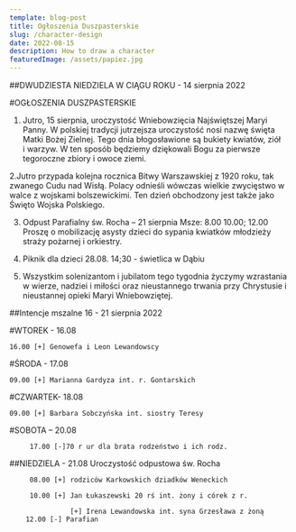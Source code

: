 ```yaml
---
template: blog-post
title: Ogłoszenia Duszpasterskie
slug: /character-design
date: 2022-08-15
description: How to draw a character
featuredImage: /assets/papiez.jpg
---
```


##DWUDZIESTA NIEDZIELA W CIĄGU ROKU	 - 14 sierpnia 2022                       

#OGŁOSZENIA DUSZPASTERSKIE

1. Jutro, 15 sierpnia, uroczystość Wniebowzięcia Najświętszej Maryi Panny.  W polskiej tradycji jutrzejsza uroczystość nosi nazwę święta Matki Bożej Zielnej.  Tego dnia błogosławione są bukiety kwiatów, ziół i warzyw. W ten sposób będziemy dziękowali Bogu za pierwsze tegoroczne zbiory i owoce ziemi.

2.Jutro przypada  kolejna rocznica Bitwy Warszawskiej z 1920 roku, tak zwanego Cudu nad Wisłą. Polacy odnieśli wówczas wielkie zwycięstwo w walce z wojskami bolszewickimi. Ten dzień obchodzony jest także jako Święto Wojska Polskiego. 

3. Odpust Parafialny św. Rocha – 21 sierpnia Msze: 8.00 10.00; 12.00  Proszę o mobilizację asysty dzieci do sypania kwiatków młodzieży straży pożarnej i orkiestry. 

4. Piknik dla dzieci 28.08. 14;30 -  świetlica w Dąbiu 

5. Wszystkim solenizantom i jubilatom tego tygodnia życzymy wzrastania w wierze, nadziei i miłości oraz nieustannego trwania przy Chrystusie i nieustannej opieki Maryi Wniebowziętej.


##Intencje mszalne  16 - 21 sierpnia 2022


#WTOREK  -  16.08

    16.00 [+] Genowefa i Leon Lewandowscy 

#ŚRODA - 17.08

    09.00 [+] Marianna Gardyza int. r. Gontarskich

#CZWARTEK-  18.08  

    09.00 [+] Barbara Sobczyńska int. siostry Teresy 

#SOBOTA – 20.08

         17.00 [-]70 r ur dla brata rodzeństwo i ich rodz.

##NIEDZIELA - 21.08 Uroczystość odpustowa św. Rocha

         08.00 [+] rodziców Karkowskich dziadków Weneckich

         10.00 [+] Jan Łukaszewski 20 rś int. żony i córek z r. 

                   [+] Irena Lewandowska int. syna Grzesława z żoną
        12.00 [-] Parafian 